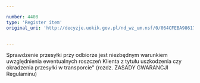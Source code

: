 ```yaml
---

number: 4408
type: 'Register item'
original_uri: 'http://decyzje.uokik.gov.pl/nd_wz_um.nsf/0/064CFEBA9861773BC1257B42003D502E?OpenDocument'


---
```


Sprawdzenie przesyłki przy odbiorze jest niezbędnym warunkiem uwzględnienia ewentualnych roszczeń Klienta z tytułu uszkodzenia czy okradzenia przesyłki w transporcie" (rozdz. ZASADY GWARANCJI Regulaminu)
